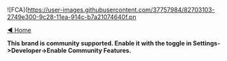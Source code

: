 ![FCA](https://user-images.githubusercontent.com/37757984/82703103-2749e300-9c28-11ea-914c-b7a21074640f.pn

[◄ Home](https://github.com/commaai/openpilot/wiki)

**This brand is community supported. Enable it with the toggle in Settings->Developer->Enable Community Features.**